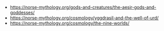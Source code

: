 - https://norse-mythology.org/gods-and-creatures/the-aesir-gods-and-goddesses/ 
- https://norse-mythology.org/cosmology/yggdrasil-and-the-well-of-urd/
- https://norse-mythology.org/cosmology/the-nine-worlds/
